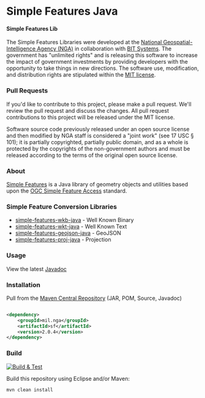 # Simple Features Java

#### Simple Features Lib ####

The Simple Features Libraries were developed at the [National Geospatial-Intelligence Agency (NGA)](http://www.nga.mil/) in collaboration with [BIT Systems](https://www.caci.com/bit-systems/). The government has "unlimited rights" and is releasing this software to increase the impact of government investments by providing developers with the opportunity to take things in new directions. The software use, modification, and distribution rights are stipulated within the [MIT license](http://choosealicense.com/licenses/mit/).

### Pull Requests ###
If you'd like to contribute to this project, please make a pull request. We'll review the pull request and discuss the changes. All pull request contributions to this project will be released under the MIT license.

Software source code previously released under an open source license and then modified by NGA staff is considered a "joint work" (see 17 USC § 101); it is partially copyrighted, partially public domain, and as a whole is protected by the copyrights of the non-government authors and must be released according to the terms of the original open source license.

### About ###

[Simple Features](http://ngageoint.github.io/simple-features-java/) is a Java library of geometry objects and utilities based upon the [OGC Simple Feature Access](http://www.opengeospatial.org/standards/sfa) standard.

### Simple Feature Conversion Libraries ###

* [simple-features-wkb-java](https://github.com/ngageoint/simple-features-wkb-java) - Well Known Binary
* [simple-features-wkt-java](https://github.com/ngageoint/simple-features-wkt-java) - Well Known Text
* [simple-features-geojson-java](https://github.com/ngageoint/simple-features-geojson-java) - GeoJSON
* [simple-features-proj-java](https://github.com/ngageoint/simple-features-proj-java) - Projection

### Usage ###

View the latest [Javadoc](http://ngageoint.github.io/simple-features-java/docs/api/)

### Installation ###

Pull from the [Maven Central Repository](http://search.maven.org/#artifactdetails|mil.nga|sf|2.0.4|jar) (JAR, POM, Source, Javadoc)

```xml

<dependency>
    <groupId>mil.nga</groupId>
    <artifactId>sf</artifactId>
    <version>2.0.4</version>
</dependency>

```

### Build ###

[![Build & Test](https://github.com/ngageoint/simple-features-java/workflows/Build%20&%20Test/badge.svg)](https://github.com/ngageoint/simple-features-java/actions/workflows/build-test.yml)

Build this repository using Eclipse and/or Maven:

    mvn clean install
